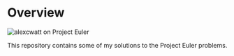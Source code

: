 # Overview

![alexcwatt on Project Euler](https://projecteuler.net/profile/alexcwatt.png)

This repository contains some of my solutions to the Project Euler problems.

